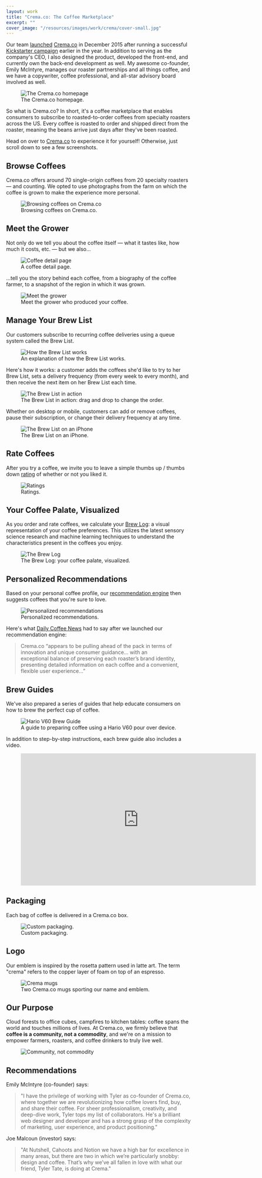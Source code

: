 ```yaml
---
layout: work
title: "Crema.co: The Coffee Marketplace"
excerpt: ""
cover_image: "/resources/images/work/crema/cover-small.jpg"
---
```


Our team <a href="http://www.geekwire.com/2015/crema-co-launches-coffee-marketplace-to-connect-shoppers-with-rare-roasts/">launched</a> <a href="https://crema.co/">Crema.co</a> in December 2015 after running a successful <a href="https://www.kickstarter.com/projects/2074548677/cremaco-the-single-origin-coffee-marketplace">Kickstarter campaign</a> earlier in the year. In addition to serving as the company's CEO, I also designed the product, developed the front-end, and currently own the back-end development as well. My awesome co-founder, Emily McIntyre, manages our roaster partnerships and all things coffee, and we have a copywriter, coffee professional, and all-star advisory board involved as well.


<figure class="large">
	<img src="/resources/images/work/crema/homepage.jpg" alt="The Crema.co homepage" />
	<figcaption>The Crema.co homepage.</figcaption>
</figure>

So what is Crema.co? In short, it's a coffee marketplace that enables consumers to subscribe to roasted-to-order coffees from specialty roasters across the US. Every coffee is roasted to order and shipped direct from the roaster, meaning the beans arrive just days after they've been roasted.

Head on over to <a href="https://crema.co">Crema.co</a> to experience it for yourself! Otherwise, just scroll down to see a few screenshots.


## Browse Coffees
Crema.co offers around 70 single-origin coffees from 20 specialty roasters — and counting. We opted to use photographs from the farm on which the coffee is grown to make the experience more personal.

<figure class="large">
	<img src="/resources/images/work/crema/browse2.jpg" alt="Browsing coffees on Crema.co" />
	<figcaption>Browsing coffees on Crema.co.</figcaption>
</figure>


## Meet the Grower
Not only do we tell you about the coffee itself — what it tastes like, how much it costs, etc. — but we also...

<figure class="medium">
	<img src="/resources/images/work/crema/detail.jpg" alt="Coffee detail page" />
	<figcaption>A coffee detail page.</figcaption>
</figure>

...tell you the story behind each coffee, from a biography of the coffee farmer, to a snapshot of the region in which it was grown.


<figure class="large">
	<img src="/resources/images/work/crema/story.jpg" alt="Meet the grower" />
	<figcaption>Meet the grower who produced your coffee.</figcaption>
</figure>


## Manage Your Brew List

Our customers subscribe to recurring coffee deliveries using a queue system called the Brew List.

<figure class="medium">
	<img src="/resources/images/work/crema/how-it-works.jpg" alt="How the Brew List works" />
	<figcaption>An explanation of how the Brew List works.</figcaption>
</figure>

Here's how it works: a customer adds the coffees she'd like to try to her Brew List, sets a delivery frequency (from every week to every month), and then receive the next item on her Brew List each time.

<figure class="large">
	<img src="/resources/images/work/crema/brewlist.jpg" alt="The Brew List in action" />
	<figcaption>The Brew List in action: drag and drop to change the order.</figcaption>
</figure>

Whether on desktop or mobile, customers can add or remove coffees, pause their subscription, or change their delivery frequency at any time.

<figure class="medium">
	<img src="/resources/images/work/crema/brewlist-mobile.jpg" alt="The Brew List on an iPhone" />
	<figcaption>The Brew List on an iPhone.</figcaption>
</figure>


## Rate Coffees

After you try a coffee, we invite you to leave a simple thumbs up / thumbs down <a href="https://blog.crema.co/ratings-remember-the-coffees-you-love-8fb796c5f146#.oyhycntoc">rating</a> of whether or not you liked it.

<figure class="medium">
	<img src="/resources/images/work/crema/ratings2.png" alt="Ratings" />
	<figcaption>Ratings.</figcaption>
</figure>


## Your Coffee Palate, Visualized

As you order and rate coffees, we calculate your <a href="https://blog.crema.co/the-brew-log-your-coffee-palate-visualized-26c85142932f#.6ftw0oq0u">Brew Log</a>: a visual representation of your coffee preferences. This utilizes the latest sensory science research and machine learning techniques to understand the characteristics present in the coffees you enjoy.


<figure class="large">
	<img src="/resources/images/work/crema/brewlog.jpg" alt="The Brew Log" />
	<figcaption>The Brew Log: your coffee palate, visualized.</figcaption>
</figure>


## Personalized Recommendations

Based on your personal coffee profile, our <a href="https://blog.crema.co/personalized-recommendations-coffees-tailored-to-you-5e28e7d40194">recommendation engine</a> then suggests coffees that you're sure to love.

<figure class="large">
	<img src="/resources/images/work/crema/coffees.jpg" alt="Personalized recommendations" />
	<figcaption>Personalized recommendations.</figcaption>
</figure>

Here's what <a href="http://dailycoffeenews.com/2016/06/30/crema-co-coffee-marketplace-introduces-coffee-personality-analysis-system/">Daily Coffee News</a> had to say after we launched our recommendation engine:

> Crema.co “appears to be pulling ahead of the pack in terms of innovation and unique consumer guidance… with an exceptional balance of preserving each roaster’s brand identity, presenting detailed information on each coffee and a convenient, flexible user experience…”


## Brew Guides

We've also prepared a series of guides that help educate consumers on how to brew the perfect cup of coffee.

<figure class="large">
	<img src="/resources/images/work/crema/brew-guide.jpg" alt="Hario V60 Brew Guide" />
	<figcaption>A guide to preparing coffee using a Hario V60 pour over device.</figcaption>
</figure>

In addition to step-by-step instructions, each brew guide also includes a video.

<figure class="medium">
	<iframe src="https://player.vimeo.com/video/161992254" width="640" height="360" frameborder="0" webkitallowfullscreen mozallowfullscreen allowfullscreen></iframe>
</figure>


## Packaging

Each bag of coffee is delivered in a Crema.co box.

<figure class="medium">
	<img src="/resources/images/work/crema/packaging.jpg" alt="Custom packaging." />
	<figcaption>Custom packaging.</figcaption>
</figure>


## Logo

Our emblem is inspired by the rosetta pattern used in latte art. The term "crema" refers to the copper layer of foam on top of an espresso.

<figure class="medium">
	<img src="/resources/images/work/crema/mugs.jpg" alt="Crema mugs" />
	<figcaption>Two Crema.co mugs sporting our name and emblem.</figcaption>
</figure>


## Our Purpose

Cloud forests to office cubes, campfires to kitchen tables: coffee spans the world and touches millions of lives. At Crema.co, we firmly believe that <strong>coffee is a community, not a commodity</strong>, and we're on a mission to empower farmers, roasters, and coffee drinkers to truly live well.

<figure class="medium">
	<img src="/resources/images/work/crema/community.jpg" alt="Community, not commodity" />
</figure>


## Recommendations

Emily McIntyre (co-founder) says:

> "I have the privilege of working with Tyler as co-founder of Crema.co, where together we are revolutionizing how coffee lovers find, buy, and share their coffee. For sheer professionalism, creativity, and deep-dive work, Tyler tops my list of collaborators. He's a brilliant web designer and developer and has a strong grasp of the complexity of marketing, user experience, and product positioning."

Joe Malcoun (investor) says:

> "At Nutshell, Cahoots and Notion we have a high bar for excellence in many areas, but there are two in which we’re particularly snobby: design and coffee. That’s why we’ve all fallen in love with what our friend, Tyler Tate, is doing at Crema."